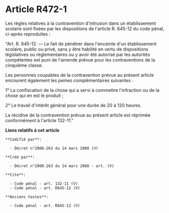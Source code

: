 # Article R472-1

Les règles relatives à la contravention d'intrusion dans un établissement scolaire sont fixées par les dispositions de
l'article R. 645-12 du code pénal, ci-après reproduites : 

"Art. R. 645-12. ― Le fait de pénétrer dans l'enceinte d'un établissement scolaire, public ou privé, sans y être habilité en
vertu de dispositions législatives ou réglementaires ou y avoir été autorisé par les autorités compétentes est puni de
l'amende prévue pour les contraventions de la cinquième classe. 

Les personnes coupables de la contravention prévue au présent article encourent également les peines complémentaires
suivantes : 

1° La confiscation de la chose qui a servi à commettre l'infraction ou de la chose qui en est le produit ; 

2° Le travail d'intérêt général pour une durée de 20 à 120 heures. 

La récidive de la contravention prévue au présent article est réprimée conformément à l'article 132-11."

**Liens relatifs à cet article**

	**Codifié par**:

	  - Décret n°2008-263 du 14 mars 2008 (V)

	**Créé par**:

	  - Décret n°2008-263 du 14 mars 2008 - art. (V)

	**Cite**:

	  - Code pénal - art. 132-11 (V)
	  - Code pénal - art. R645-12 (V)

	**Anciens textes**:

	  - Code pénal - art. R645-12 (V)
